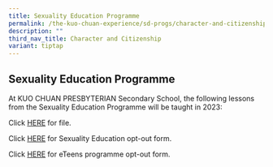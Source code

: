 ```yaml
---
title: Sexuality Education Programme
permalink: /the-kuo-chuan-experience/sd-progs/character-and-citizenship-programme/sexuality-education-programme/
description: ""
third_nav_title: Character and Citizenship
variant: tiptap
---
```

<h2>Sexuality Education Programme</h2><p>At KUO CHUAN PRESBYTERIAN Secondary School, the following lessons from the Sexuality Education Programme will be taught in 2023:</p><p>Click <a href="/files/KCPSS_2024_Info_on_Sexuality_Education.pdf" rel="noopener noreferrer nofollow" target="_blank">HERE</a> for file.</p><p>Click <a href="/files/SEd_ANNEX_A_2024.pdf" rel="noopener noreferrer nofollow" target="_blank">HERE</a> for Sexuality Education opt-out form.</p><p>Click <a href="/files/SEd_ANNEX_B_2024.pdf" rel="noopener noreferrer nofollow" target="_blank">HERE</a> for eTeens programme opt-out form.</p>